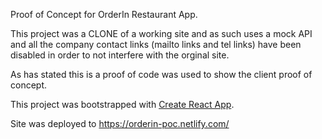 Proof of Concept for OrderIn Restaurant App. 

This project was a CLONE of a working site and as such uses a mock API and all the company contact links (mailto links and tel links) have been disabled in order to not interfere with the orginal site.

As has stated this is a proof of code was used to show the client proof of concept.

This project was bootstrapped with [Create React App](https://github.com/facebookincubator/create-react-app).

Site was deployed to https://orderin-poc.netlify.com/

